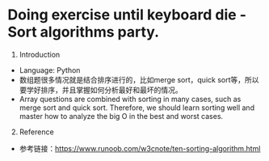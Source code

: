 # Doing exercise until keyboard die - Sort algorithms party.
1. Introduction
- Language: Python 
- 数组题很多情况就是结合排序进行的，比如merge sort，quick sort等，所以要学好排序，并且掌握如何分析最好和最坏的情况。
- Array questions are combined with sorting in many cases, such as merge sort and quick sort. Therefore, we should learn sorting well and master how to analyze the big O in the best and worst cases.

2. Reference
- 参考链接：https://www.runoob.com/w3cnote/ten-sorting-algorithm.html